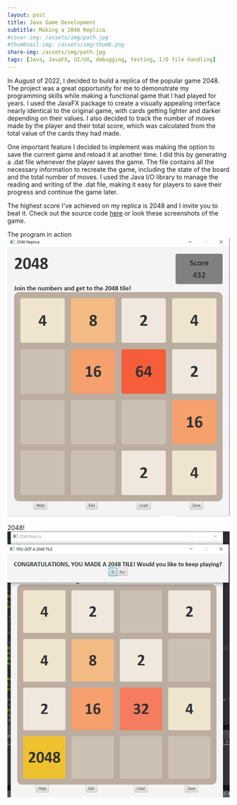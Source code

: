 ```yaml
---
layout: post
title: Java Game Development
subtitle: Making a 2048 Replica
#cover-img: /assets/img/path.jpg
#thumbnail-img: /assets/img/thumb.png
share-img: /assets/img/path.jpg
tags: [Java, JavaFX, UI/UX, debugging, testing, I/O file handling]
---
```


In August of 2022, I decided to build a replica of the popular game 2048. The project was a great opportunity for me to demonstrate
my programming skills while making a functional game that I had played for years. I used the JavaFX package to create a visually
appealing interface nearly identical to the original game, with cards getting lighter and darker depending on their values. I also
decided to track the number of moves made by the player and their total score, which was calculated from the total value of the cards
they had made.

One important feature I decided to implement was making the option to save the current game and reload it at another time. I did
this by generating a .dat file whenever the player saves the game. The file contains all the necessary information to recreate the game,
including the state of the board and the total number of moves. I used the Java I/O library to manage the reading and writing of the .dat
file, making it easy for players to save their progress and continue the game later. 

The highest score I've achieved on my replica is 2048 and I invite you to beat it. Check out the source code [here](https://github.com/amahag/2048Replica2022.git) or look these screenshots of the game.



The program in action
![programInAction](/assets/img/snip1.PNG)




2048!
![2048SuccessScreen](/assets/img/withLabel.PNG)

